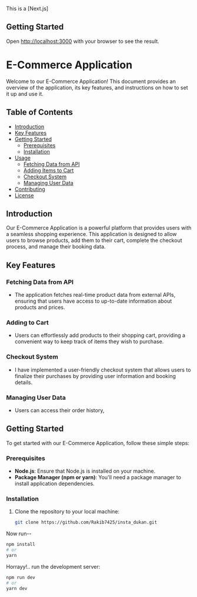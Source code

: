 This is a [Next.js]

## Getting Started

Open [http://localhost:3000](http://localhost:3000) with your browser to see the result.

# E-Commerce Application

Welcome to our E-Commerce Application! This document provides an overview of the application, its key features, and instructions on how to set it up and use it.

## Table of Contents

-   [Introduction](#introduction)
-   [Key Features](#key-features)
-   [Getting Started](#getting-started)
    -   [Prerequisites](#prerequisites)
    -   [Installation](#installation)
-   [Usage](#usage)
    -   [Fetching Data from API](#fetching-data-from-api)
    -   [Adding Items to Cart](#adding-items-to-cart)
    -   [Checkout System](#checkout-system)
    -   [Managing User Data](#managing-user-data)
-   [Contributing](#contributing)
-   [License](#license)

## Introduction

Our E-Commerce Application is a powerful platform that provides users with a seamless shopping experience. This application is designed to allow users to browse products, add them to their cart, complete the checkout process, and manage their booking data.

## Key Features

### Fetching Data from API

-   The application fetches real-time product data from external APIs, ensuring that users have access to up-to-date information about products and prices.

### Adding to Cart

-   Users can effortlessly add products to their shopping cart, providing a convenient way to keep track of items they wish to purchase.

### Checkout System

-   I have implemented a user-friendly checkout system that allows users to finalize their purchases by providing user information and booking details.

### Managing User Data

-   Users can access their order history,

## Getting Started

To get started with our E-Commerce Application, follow these simple steps:

### Prerequisites

-   **Node.js**: Ensure that Node.js is installed on your machine.
-   **Package Manager (npm or yarn)**: You'll need a package manager to install application dependencies.

### Installation

1.  Clone the repository to your local machine:

    ```bash
    git clone https://github.com/Rakib7425/insta_dukan.git
    ```

Now run--

```bash
npm install
# or
yarn
```

Horrayy!.. run the development server:

```bash
npm run dev
# or
yarn dev
```
